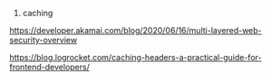 

1) caching 

https://developer.akamai.com/blog/2020/06/16/multi-layered-web-security-overview

https://blog.logrocket.com/caching-headers-a-practical-guide-for-frontend-developers/
